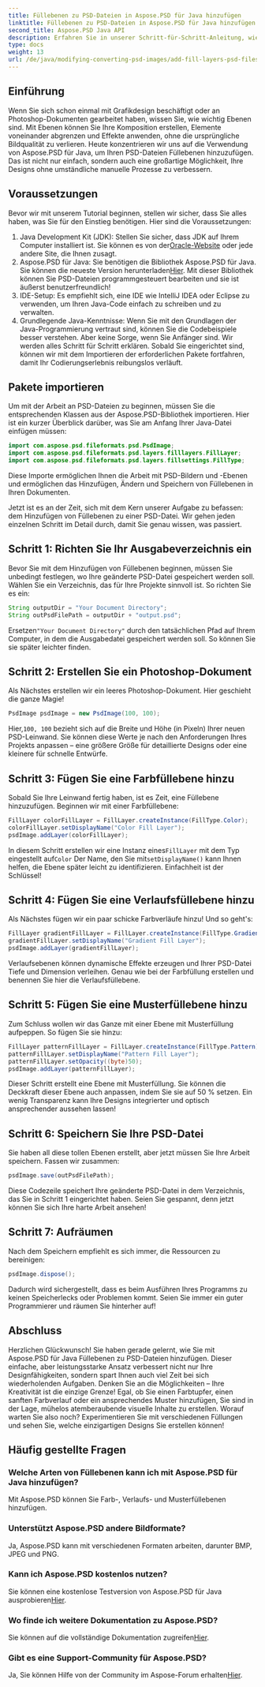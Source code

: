 ```yaml
---
title: Füllebenen zu PSD-Dateien in Aspose.PSD für Java hinzufügen
linktitle: Füllebenen zu PSD-Dateien in Aspose.PSD für Java hinzufügen
second_title: Aspose.PSD Java API
description: Erfahren Sie in unserer Schritt-für-Schritt-Anleitung, wie Sie mit Aspose.PSD Füllebenen zu PSD-Dateien in Java hinzufügen. Verbessern Sie Ihre Designs.
type: docs
weight: 13
url: /de/java/modifying-converting-psd-images/add-fill-layers-psd-files/
---
```

## Einführung
Wenn Sie sich schon einmal mit Grafikdesign beschäftigt oder an Photoshop-Dokumenten gearbeitet haben, wissen Sie, wie wichtig Ebenen sind. Mit Ebenen können Sie Ihre Komposition erstellen, Elemente voneinander abgrenzen und Effekte anwenden, ohne die ursprüngliche Bildqualität zu verlieren. Heute konzentrieren wir uns auf die Verwendung von Aspose.PSD für Java, um Ihren PSD-Dateien Füllebenen hinzuzufügen. Das ist nicht nur einfach, sondern auch eine großartige Möglichkeit, Ihre Designs ohne umständliche manuelle Prozesse zu verbessern.
## Voraussetzungen
Bevor wir mit unserem Tutorial beginnen, stellen wir sicher, dass Sie alles haben, was Sie für den Einstieg benötigen. Hier sind die Voraussetzungen:
1.  Java Development Kit (JDK): Stellen Sie sicher, dass JDK auf Ihrem Computer installiert ist. Sie können es von der[Oracle-Website](https://www.oracle.com/java/technologies/javase-jdk11-downloads.html) oder jede andere Site, die Ihnen zusagt.
2.  Aspose.PSD für Java: Sie benötigen die Bibliothek Aspose.PSD für Java. Sie können die neueste Version herunterladen[Hier](https://releases.aspose.com/psd/java/). Mit dieser Bibliothek können Sie PSD-Dateien programmgesteuert bearbeiten und sie ist äußerst benutzerfreundlich!
3. IDE-Setup: Es empfiehlt sich, eine IDE wie IntelliJ IDEA oder Eclipse zu verwenden, um Ihren Java-Code einfach zu schreiben und zu verwalten.
4. Grundlegende Java-Kenntnisse: Wenn Sie mit den Grundlagen der Java-Programmierung vertraut sind, können Sie die Codebeispiele besser verstehen. Aber keine Sorge, wenn Sie Anfänger sind. Wir werden alles Schritt für Schritt erklären.
Sobald Sie eingerichtet sind, können wir mit dem Importieren der erforderlichen Pakete fortfahren, damit Ihr Codierungserlebnis reibungslos verläuft.
## Pakete importieren
Um mit der Arbeit an PSD-Dateien zu beginnen, müssen Sie die entsprechenden Klassen aus der Aspose.PSD-Bibliothek importieren. Hier ist ein kurzer Überblick darüber, was Sie am Anfang Ihrer Java-Datei einfügen müssen:
```java
import com.aspose.psd.fileformats.psd.PsdImage;
import com.aspose.psd.fileformats.psd.layers.filllayers.FillLayer;
import com.aspose.psd.fileformats.psd.layers.fillsettings.FillType;
```
Diese Importe ermöglichen Ihnen die Arbeit mit PSD-Bildern und -Ebenen und ermöglichen das Hinzufügen, Ändern und Speichern von Füllebenen in Ihren Dokumenten.

Jetzt ist es an der Zeit, sich mit dem Kern unserer Aufgabe zu befassen: dem Hinzufügen von Füllebenen zu einer PSD-Datei. Wir gehen jeden einzelnen Schritt im Detail durch, damit Sie genau wissen, was passiert.
## Schritt 1: Richten Sie Ihr Ausgabeverzeichnis ein
Bevor Sie mit dem Hinzufügen von Füllebenen beginnen, müssen Sie unbedingt festlegen, wo Ihre geänderte PSD-Datei gespeichert werden soll. Wählen Sie ein Verzeichnis, das für Ihre Projekte sinnvoll ist. So richten Sie es ein:
```java
String outputDir = "Your Document Directory";
String outPsdFilePath = outputDir + "output.psd";
```
 Ersetzen`"Your Document Directory"` durch den tatsächlichen Pfad auf Ihrem Computer, in dem die Ausgabedatei gespeichert werden soll. So können Sie sie später leichter finden.
## Schritt 2: Erstellen Sie ein Photoshop-Dokument
Als Nächstes erstellen wir ein leeres Photoshop-Dokument. Hier geschieht die ganze Magie!
```java
PsdImage psdImage = new PsdImage(100, 100);
```
 Hier,`100, 100` bezieht sich auf die Breite und Höhe (in Pixeln) Ihrer neuen PSD-Leinwand. Sie können diese Werte je nach den Anforderungen Ihres Projekts anpassen – eine größere Größe für detaillierte Designs oder eine kleinere für schnelle Entwürfe.
## Schritt 3: Fügen Sie eine Farbfüllebene hinzu
Sobald Sie Ihre Leinwand fertig haben, ist es Zeit, eine Füllebene hinzuzufügen. Beginnen wir mit einer Farbfüllebene:
```java
FillLayer colorFillLayer = FillLayer.createInstance(FillType.Color);
colorFillLayer.setDisplayName("Color Fill Layer");
psdImage.addLayer(colorFillLayer);
```
 In diesem Schritt erstellen wir eine Instanz eines`FillLayer` mit dem Typ eingestellt auf`Color` Der Name, den Sie mit`setDisplayName()` kann Ihnen helfen, die Ebene später leicht zu identifizieren. Einfachheit ist der Schlüssel!
## Schritt 4: Fügen Sie eine Verlaufsfüllebene hinzu
Als Nächstes fügen wir ein paar schicke Farbverläufe hinzu! Und so geht's:
```java
FillLayer gradientFillLayer = FillLayer.createInstance(FillType.Gradient);
gradientFillLayer.setDisplayName("Gradient Fill Layer");
psdImage.addLayer(gradientFillLayer);
```
Verlaufsebenen können dynamische Effekte erzeugen und Ihrer PSD-Datei Tiefe und Dimension verleihen. Genau wie bei der Farbfüllung erstellen und benennen Sie hier die Verlaufsfüllebene.
## Schritt 5: Fügen Sie eine Musterfüllebene hinzu
Zum Schluss wollen wir das Ganze mit einer Ebene mit Musterfüllung aufpeppen. So fügen Sie sie hinzu:
```java
FillLayer patternFillLayer = FillLayer.createInstance(FillType.Pattern);
patternFillLayer.setDisplayName("Pattern Fill Layer");
patternFillLayer.setOpacity((byte)50);
psdImage.addLayer(patternFillLayer);
```
Dieser Schritt erstellt eine Ebene mit Musterfüllung. Sie können die Deckkraft dieser Ebene auch anpassen, indem Sie sie auf 50 % setzen. Ein wenig Transparenz kann Ihre Designs integrierter und optisch ansprechender aussehen lassen!
## Schritt 6: Speichern Sie Ihre PSD-Datei
Sie haben all diese tollen Ebenen erstellt, aber jetzt müssen Sie Ihre Arbeit speichern. Fassen wir zusammen:
```java
psdImage.save(outPsdFilePath);
```
Diese Codezeile speichert Ihre geänderte PSD-Datei in dem Verzeichnis, das Sie in Schritt 1 eingerichtet haben. Seien Sie gespannt, denn jetzt können Sie sich Ihre harte Arbeit ansehen!
## Schritt 7: Aufräumen
Nach dem Speichern empfiehlt es sich immer, die Ressourcen zu bereinigen:
```java
psdImage.dispose();
```
Dadurch wird sichergestellt, dass es beim Ausführen Ihres Programms zu keinen Speicherlecks oder Problemen kommt. Seien Sie immer ein guter Programmierer und räumen Sie hinterher auf!
## Abschluss
Herzlichen Glückwunsch! Sie haben gerade gelernt, wie Sie mit Aspose.PSD für Java Füllebenen zu PSD-Dateien hinzufügen. Dieser einfache, aber leistungsstarke Ansatz verbessert nicht nur Ihre Designfähigkeiten, sondern spart Ihnen auch viel Zeit bei sich wiederholenden Aufgaben. Denken Sie an die Möglichkeiten – Ihre Kreativität ist die einzige Grenze! Egal, ob Sie einen Farbtupfer, einen sanften Farbverlauf oder ein ansprechendes Muster hinzufügen, Sie sind in der Lage, mühelos atemberaubende visuelle Inhalte zu erstellen.
Worauf warten Sie also noch? Experimentieren Sie mit verschiedenen Füllungen und sehen Sie, welche einzigartigen Designs Sie erstellen können!
## Häufig gestellte Fragen
### Welche Arten von Füllebenen kann ich mit Aspose.PSD für Java hinzufügen?
Mit Aspose.PSD können Sie Farb-, Verlaufs- und Musterfüllebenen hinzufügen.
### Unterstützt Aspose.PSD andere Bildformate?
Ja, Aspose.PSD kann mit verschiedenen Formaten arbeiten, darunter BMP, JPEG und PNG.
### Kann ich Aspose.PSD kostenlos nutzen?
Sie können eine kostenlose Testversion von Aspose.PSD für Java ausprobieren[Hier](https://releases.aspose.com/).
### Wo finde ich weitere Dokumentation zu Aspose.PSD?
 Sie können auf die vollständige Dokumentation zugreifen[Hier](https://reference.aspose.com/psd/java/).
### Gibt es eine Support-Community für Aspose.PSD?
 Ja, Sie können Hilfe von der Community im Aspose-Forum erhalten[Hier](https://forum.aspose.com/c/psd/34).